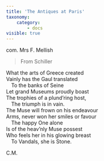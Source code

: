 ```yaml
---
title: 'The Antiques at Paris'
taxonomy:
    category:
        - docs
visible: true
---
```


<div class="author">com. Mrs F. Mellish</div>

> From Schiller  

What the arts of Greece created  
Vainly has the Gaul translated  
&emsp;To the banks of Seine  
Let grand Museums proudly boast  
The trophies of a plund’ring host,  
&emsp;The triumph is in vain.  
The Muse will frown on his endeavour  
Arms, never won her smiles or favour  
&emsp;The happy One alone  
Is of the heav’nly Muse possest  
Who feels her in his glowing breast  
&emsp;To Vandals, she is Stone.  

C.M.